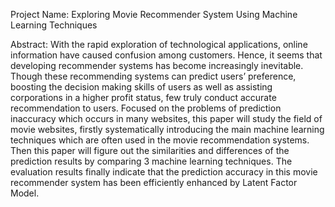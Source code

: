 Project Name:  Exploring Movie Recommender System Using Machine Learning Techniques

Abstract: With the rapid exploration of technological applications, online information have caused confusion among customers. Hence, it seems that developing recommender systems has become increasingly inevitable. Though these recommending systems can predict users’ preference, boosting the decision making skills of users as well as assisting corporations in a higher profit status, few truly conduct accurate recommendation to users. Focused on the problems of prediction inaccuracy which occurs in many websites, this paper will study the field of movie websites, firstly systematically introducing the main machine learning techniques which are often used in the movie recommendation systems. Then this paper will figure out the similarities and differences of the prediction results by comparing 3 machine learning techniques. The evaluation results finally indicate that the prediction accuracy in this movie recommender system has been efficiently enhanced by Latent Factor Model.
